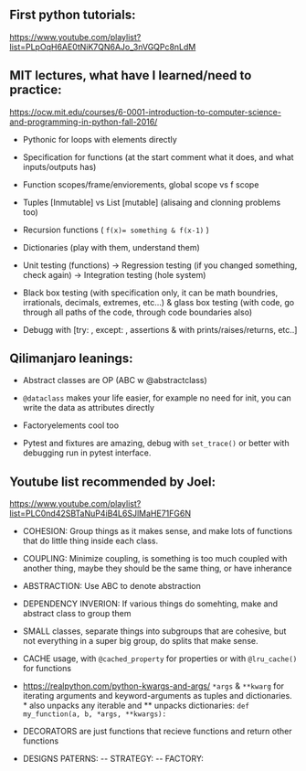 ## **First python tutorials:**
https://www.youtube.com/playlist?list=PLpOqH6AE0tNiK7QN6AJo_3nVGQPc8nLdM

## **MIT lectures, what have I learned/need to practice:**
https://ocw.mit.edu/courses/6-0001-introduction-to-computer-science-and-programming-in-python-fall-2016/
- Pythonic for loops with elements directly

- Specification for functions (at the start comment what it does, and what inputs/outputs has)

- Function scopes/frame/enviorements, global scope vs f scope

- Tuples [Inmutable] vs List [mutable] (alisaing and clonning problems too)

- Recursion functions ( `f(x)= something & f(x-1)` )

- Dictionaries (play with them, understand them)

- Unit testing (functions) -> Regression testing (if you changed something, check again) -> Integration testing (hole system)

- Black box testing (with specification only, it can be math boundries, irrationals, decimals, extremes, etc...) & glass box testing (with code, go through all paths of the code, through code boundaries also)

- Debugg with [try: , except: , assertions &  with prints/raises/returns, etc..]

## **Qilimanjaro leanings:**
- Abstract classes are OP (ABC w @abstractclass)

- `@dataclass` makes your life easier, for example no need for init, you can write the data as attributes directly

- Factoryelements cool too

- Pytest and fixtures are amazing, debug with `set_trace()` or better with debugging run in pytest interface.

## **Youtube list recommended by Joel:**
https://www.youtube.com/playlist?list=PLC0nd42SBTaNuP4iB4L6SJlMaHE71FG6N
- COHESION: Group things as it makes sense, and make lots of functions that do little thing inside each class.

- COUPLING: Minimize coupling, is something is too much coupled with another thing, maybe they should be the same thing, or have inherance

- ABSTRACTION: Use ABC to denote abstraction

- DEPENDENCY INVERION: If various things do somehting, make and abstract class to group them

- SMALL classes, separate things into subgroups that are cohesive, but not everything in a super big group, do splits that make sense.

- CACHE usage, with `@cached_property` for properties or with `@lru_cache()` for functions

- https://realpython.com/python-kwargs-and-args/ `*args` & `**kwarg` for iterating arguments and keyword-arguments as tuples and dictionaries. * also unpacks any iterable and ** unpacks dictionaries:  `def my_function(a, b, *args, **kwargs):` 

- DECORATORS are just functions that recieve functions and return other functions

- DESIGNS PATERNS:
-- STRATEGY:
-- FACTORY:
